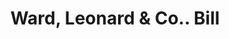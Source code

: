 ---
doi: 10.7916/D8X93PCV
date_other: '1870'
date_other_textual: 1870-1879
form: printed ephemera
genre:
- Invoices
name:
- Ward, Leonard & Co.
object_in_context_url: https://biggert.cul.columbia.edu/items/view/ave_biggert_01169
subject_hierarchical_geographic:
- Newburgh, New York, United States
subject_name:
- Ward, Leonard & Co.
title: Ward, Leonard & Co.. Bill
sort_title: Ward, Leonard & Co.. Bill
call_number: ave_biggert_01169
coordinates:
- 41.51972222222222,-74.0213888888889
pid: ave_biggert_01169
identifiers: ave_biggert_01169
canvas_id: ldpd:396433
permalink: "/items/ave_biggert_01169/"
layout: iiif-image-page
---